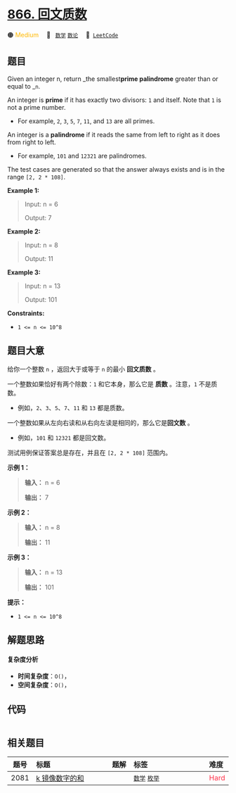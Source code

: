 # [866. 回文质数](https://leetcode.com/problems/prime-palindrome)

🟠 <font color=#ffb800>Medium</font>&emsp; 🔖&ensp; [`数学`](/leetcode/outline/tag/math.md) [`数论`](/leetcode/outline/tag/number-theory.md)&emsp; 🔗&ensp;[`LeetCode`](https://leetcode.com/problems/prime-palindrome)


## 题目

Given an integer n, return _the smallest**prime palindrome** greater than or
equal to _`n`.

An integer is **prime** if it has exactly two divisors: `1` and itself. Note
that `1` is not a prime number.

  * For example, `2`, `3`, `5`, `7`, `11`, and `13` are all primes.

An integer is a **palindrome** if it reads the same from left to right as it
does from right to left.

  * For example, `101` and `12321` are palindromes.

The test cases are generated so that the answer always exists and is in the
range `[2, 2 * 108]`.



**Example 1:**

> Input: n = 6
> 
> Output: 7

**Example 2:**

> Input: n = 8
> 
> Output: 11

**Example 3:**

> Input: n = 13
> 
> Output: 101

**Constraints:**

  * `1 <= n <= 10^8`


## 题目大意

给你一个整数 `n` ，返回大于或等于 `n` 的最小 **回文质数** 。

一个整数如果恰好有两个除数：`1` 和它本身，那么它是 **质数** 。注意，`1` 不是质数。

  * 例如，`2`、`3`、`5`、`7`、`11` 和 `13` 都是质数。

一个整数如果从左向右读和从右向左读是相同的，那么它是**回文数** 。

  * 例如，`101` 和 `12321` 都是回文数。

测试用例保证答案总是存在，并且在 `[2, 2 * 108]` 范围内。



**示例 1：**

> 
> 
> 
> 
> 
> **输入：** n = 6
> 
> **输出：** 7
> 
> 

**示例 2：**

> 
> 
> 
> 
> 
> **输入：** n = 8
> 
> **输出：** 11
> 
> 

**示例 3：**

> 
> 
> 
> 
> 
> **输入：** n = 13
> 
> **输出：** 101
> 
> 



**提示：**

  * `1 <= n <= 10^8`


## 解题思路

#### 复杂度分析

- **时间复杂度**：`O()`，
- **空间复杂度**：`O()`，

## 代码

```javascript

```

## 相关题目

| 题号 | 标题 | 题解 | 标签 | 难度 |
| :------: | :------ | :------: | :------ | :------ |
| 2081 | [k 镜像数字的和](https://leetcode.com/problems/sum-of-k-mirror-numbers) |  |  [`数学`](/leetcode/outline/tag/math.md) [`枚举`](/leetcode/outline/tag/enumeration.md) | <font color=#ff334b>Hard</font> |

<style>
.blue {
    background-color: #096dd9;
    padding: 0.25rem 0.5rem;
    margin: 0;
    font-size: 0.85em;
    border-radius: 3px;
    color: white;
    font-weight: 500;
}
table th:first-of-type { width: 10%; }
table th:nth-of-type(2) { width: 35%; }
table th:nth-of-type(3) { width: 10%; }
table th:nth-of-type(4) { width: 35%; }
table th:nth-of-type(5) { width: 10%; }
</style>
